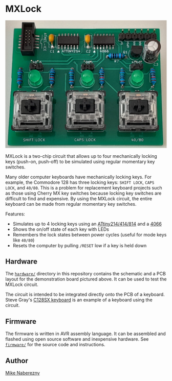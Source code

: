 # MXLock

[![Photo](./hardware/photos/board.jpg)](./hardware/photos/board.jpg)

MXLock is a two-chip circuit that allows up to four mechanically locking keys (push-on, push-off) to be simulated using regular momentary key switches.

Many older computer keyboards have mechanically locking keys.  For example, the Commodore 128 has three locking keys: `SHIFT LOCK`, `CAPS LOCK`, and `40/80`.  This is a problem for replacement keyboard projects such as those using Cherry MX key switches because locking key switches are difficult to find and expensive.  By using the MXLock circuit, the entire keyboard can be made from regular momentary key switches.

Features:

 - Simulates up to 4 locking keys using an [ATtiny214/414/814](https://web.archive.org/web/20231029180615if_/https://ww1.microchip.com/downloads/en/DeviceDoc/40001912A.pdf) and a [4066](https://web.archive.org/web/20231029180910if_/https://www.ti.com/lit/ds/symlink/cd4066b-mil.pdf)
 - Shows the on/off state of each key with LEDs
 - Remembers the lock states between power cycles (useful for mode keys like `40/80`)
 - Resets the computer by pulling `/RESET` low if a key is held down

## Hardware

The [`hardware/`](./hardware/) directory in this repository contains the schematic and a PCB layout for the demonstration board pictured above.  It can be used to test the MXLock circuit.

The circuit is intended to be integrated directly onto the PCB of a keyboard.  Steve Gray's [C128SX keyboard](http://6502.org/users/sjgray/projects/mxkeyboards/) is an example of a keyboard using the circuit.

## Firmware

The firmware is written in AVR assembly language.  It can be assembled and flashed using open source software and inexpensive hardware.  See [`firmware/`](./firmware/) for the source code and instructions.

## Author

[Mike Naberezny](https://github.com/mnaberez)
